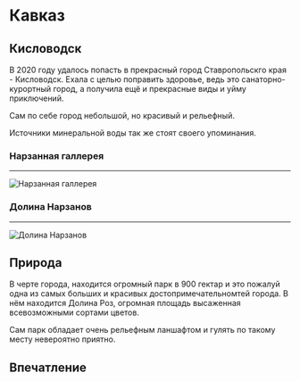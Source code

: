 # Кавказ
## Кисловодск 
В 2020 году удалось попасть в прекрасный город Ставропольскго края - Кисловодск. Ехала с целью поправить здоровье, ведь это санаторно-курортный город, а получила ещё и прекрасные виды и уйму приключений. 

Сам по себе город небольшой, но красивый и рельефный.

 Источники минеральной воды так же стоят своего упоминания.
 ### Нарзанная галлерея 
 ---
 ![Нарзанная галлерея](photo0jpg.jpg)
 ### Долина Нарзанов 
 ---
 ![Долина Нарзанов](262399270.jpg)
## Природа

В черте города, находится огромный парк в 900 гектар и это пожалуй одна из самых больших и красивых достопримечательномтей города. В нём находится Долина Роз, огромная площадь высаженная всевозможными сортами цветов. 

Сам парк обладает очень рельефным ланшафтом и гулять по такому месту невероятно приятно.

## Впечатление 
